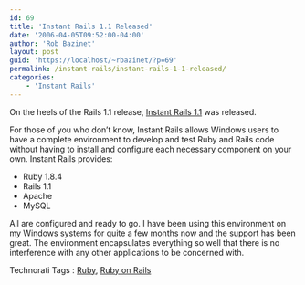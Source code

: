 ```yaml
---
id: 69
title: 'Instant Rails 1.1 Released'
date: '2006-04-05T09:52:00-04:00'
author: 'Rob Bazinet'
layout: post
guid: 'https://localhost/~rbazinet/?p=69'
permalink: /instant-rails/instant-rails-1-1-released/
categories:
    - 'Instant Rails'
---
```


On the heels of the Rails 1.1 release, [Instant Rails 1.1](https://instantrails.rubyforge.org/wiki/wiki.pl) was released.

For those of you who don’t know, Instant Rails allows Windows users to have a complete environment to develop and test Ruby and Rails code without having to install and configure each necessary component on your own. Instant Rails provides:

- Ruby 1.8.4
- Rails 1.1
- Apache
- MySQL

All are configured and ready to go. I have been using this environment on my Windows systems for quite a few months now and the support has been great. The environment encapsulates everything so well that there is no interference with any other applications to be concerned with.

Technorati Tags : [Ruby](https://technorati.com/tag/Ruby), [Ruby on Rails](https://technorati.com/tag/Ruby%20on%Rails)
